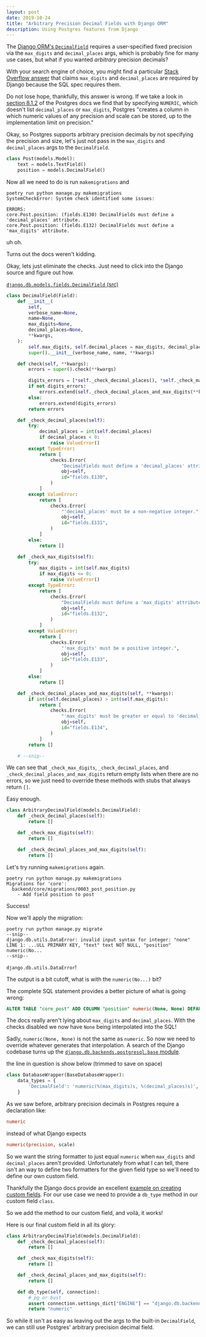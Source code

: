 ```yaml
---
layout: post
date: 2019-10-24
title: "Arbitrary Precision Decimal Fields with Django ORM"
description: Using Postgres features from Django
---
```


The [Django ORM's
`DecimalField`](https://docs.djangoproject.com/en/2.2/ref/models/fields/#decimalfield)
requires a user-specified fixed precision via the `max_digits` and `decimal_places` args, which is probably fine for many use cases, but what if you wanted _arbitrary_ precision decimals?

With your search engine of choice, you might find a
particular [Stack Overflow
answer](https://stackoverflow.com/q/30960589/3720597) that claims `max_digits`
and `decimal_places` are required by Django because the SQL spec requires
them.

Do not lose hope, thankfully, this answer is wrong. If we take a look in
[section 8.1.2](https://www.postgresql.org/docs/9.5/datatype-numeric.html#DATATYPE-NUMERIC-DECIMAL)
of the Postgres docs we find that by specifying `NUMERIC`, which doesn't list
`decimal_places` or `max_digits`, Postgres "creates a column in which numeric
values of any precision and scale can be stored, up to the implementation
limit on precision."

Okay, so Postgres supports arbitrary precision decimals by not specifying the
precision and size, let's just not pass in the `max_digits` and
`decimal_places` args to the `DecimalField`.

```python
class Post(models.Model):
    text = models.TextField()
    position = models.DecimalField()
```

Now all we need to do is run `makemigrations` and

```shell
poetry run python manage.py makemigrations
SystemCheckError: System check identified some issues:

ERRORS:
core.Post.position: (fields.E130) DecimalFields must define a 'decimal_places' attribute.
core.Post.position: (fields.E132) DecimalFields must define a 'max_digits' attribute.
```

uh oh.

Turns out the docs weren't kidding.

Okay, lets just eliminate the checks. Just need to click into the Django source and figure out how.

[`django.db.models.fields.DecimalField` (src)](https://github.com/django/django/blob/2847d2c760438195c4c71ea9d3fded1ce116ea4e/django/db/models/fields/__init__.py#L1378-L1510)

```python
class DecimalField(Field):
    def __init__(
        self,
        verbose_name=None,
        name=None,
        max_digits=None,
        decimal_places=None,
        **kwargs,
    ):
        self.max_digits, self.decimal_places = max_digits, decimal_places
        super().__init__(verbose_name, name, **kwargs)

    def check(self, **kwargs):
        errors = super().check(**kwargs)

        digits_errors = [*self._check_decimal_places(), *self._check_max_digits()]
        if not digits_errors:
            errors.extend(self._check_decimal_places_and_max_digits(**kwargs))
        else:
            errors.extend(digits_errors)
        return errors

    def _check_decimal_places(self):
        try:
            decimal_places = int(self.decimal_places)
            if decimal_places < 0:
                raise ValueError()
        except TypeError:
            return [
                checks.Error(
                    "DecimalFields must define a 'decimal_places' attribute.",
                    obj=self,
                    id="fields.E130",
                )
            ]
        except ValueError:
            return [
                checks.Error(
                    "'decimal_places' must be a non-negative integer.",
                    obj=self,
                    id="fields.E131",
                )
            ]
        else:
            return []

    def _check_max_digits(self):
        try:
            max_digits = int(self.max_digits)
            if max_digits <= 0:
                raise ValueError()
        except TypeError:
            return [
                checks.Error(
                    "DecimalFields must define a 'max_digits' attribute.",
                    obj=self,
                    id="fields.E132",
                )
            ]
        except ValueError:
            return [
                checks.Error(
                    "'max_digits' must be a positive integer.",
                    obj=self,
                    id="fields.E133",
                )
            ]
        else:
            return []

    def _check_decimal_places_and_max_digits(self, **kwargs):
        if int(self.decimal_places) > int(self.max_digits):
            return [
                checks.Error(
                    "'max_digits' must be greater or equal to 'decimal_places'.",
                    obj=self,
                    id="fields.E134",
                )
            ]
        return []

    # --snip--
```

We can see that `_check_max_digits`, `_check_decimal_places`, and `_check_decimal_places_and_max_digits` return
empty lists when there are no errors, so we just need to override these
methods with stubs that always return `[]`.

Easy enough.

```python
class ArbitraryDecimalField(models.DecimalField):
    def _check_decimal_places(self):
        return []

    def _check_max_digits(self):
        return []

    def _check_decimal_places_and_max_digits(self):
        return []
```

Let's try running `makemigrations` again.

```shell
poetry run python manage.py makemigrations
Migrations for 'core':
  backend/core/migrations/0003_post_position.py
    - Add field position to post
```

Success!

Now we'll apply the migration:

```shell
poetry run python manage.py migrate
--snip--
django.db.utils.DataError: invalid input syntax for integer: "none"
LINE 1: ...ULL PRIMARY KEY, "text" text NOT NULL, "position" numeric(No...
--snip--
```

`django.db.utils.DataError`!

The output is a bit cutoff, what is with the `numeric(No...)` bit?

The complete SQL statement provides a better picture of what is going wrong:

```sql
ALTER TABLE "core_post" ADD COLUMN "position" numeric(None, None) DEFAULT %s NOT NULL
```

The docs really aren't lying about `max_digits` and `decimal_places`. With
the checks disabled we now have `None` being interpolated into the SQL!

Sadly, `numeric(None, None)` is not the same as `numeric`. So now we need to
override whatever generates that interpolation. A search of the Django
codebase turns up the [`django.db.backends.postgresql.base`
module](https://github.com/django/django/blob/2847d2c760438195c4c71ea9d3fded1ce116ea4e/django/db/backends/postgresql/base.py#L81).

the line in question is show below (trimmed to save on space)

```python
class DatabaseWrapper(BaseDatabaseWrapper):
    data_types = {
        'DecimalField': 'numeric(%(max_digits)s, %(decimal_places)s)',
    }
```

As we saw before, arbitrary precision decimals in Postgres require a declaration like:

```sql
numeric
```

instead of what Django expects

```sql
numeric(precision, scale)
```

So we want the string formatter to just equal `numeric` when `max_digits`
and `decimal_places` aren't provided. Unfortunately from what I can tell,
there isn't an way to define two formatters for the given field type so we'll
need to define our own custom field.

Thankfully the Django docs provide an excellent [example on creating custom
fields](https://docs.djangoproject.com/en/2.2/howto/custom-model-fields/).
For our use case we need to provide a `db_type` method in our custom field `class`.

So we add the method to our custom field, and voilà, it works!

Here is our final custom field in all its glory:

```python
class ArbitraryDecimalField(models.DecimalField):
    def _check_decimal_places(self):
        return []

    def _check_max_digits(self):
        return []

    def _check_decimal_places_and_max_digits(self):
        return []

    def db_type(self, connection):
        # pg or bust
        assert connection.settings_dict["ENGINE"] == "django.db.backends.postgresql"
        return "numeric"
```

So while it isn't as easy as leaving out the args to the built-in
`DecimalField`, we can still use Postgres' arbitrary precision decimal
field.
